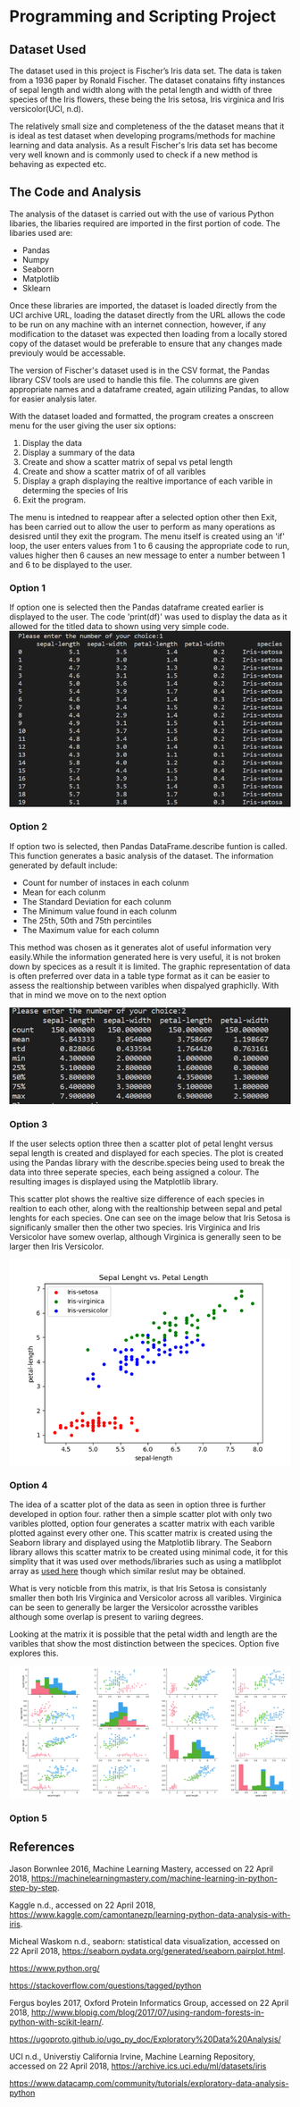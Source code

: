 # Programming and Scripting Project 


## Dataset Used
The dataset used in this project is Fischer’s Iris data set. The data is taken from a 1936 paper by Ronald Fischer. The dataset conatains fifty instances of sepal length and width along with the petal length and width of three species of the Iris flowers, these being the Iris setosa, Iris virginica and Iris versicolor(UCI, n.d). 

The relatively small size and completeness of the the dataset means that it is ideal as test dataset when developing programs/methods for machine learning and data analysis. As a result Fischer's Iris data set has become very well known and is commonly used to check if a new method is behaving as expected etc.

## The Code and Analysis

The analysis of the dataset is carried out with the use of various Python libaries, the libaries required are imported in the first portion of code. The libaries used are:
* Pandas
* Numpy
* Seaborn
* Matplotlib
* Sklearn 

Once these libraries are imported, the dataset is loaded directly from the UCI archive URL, loading the dataset directly from the URL allows the code to be run on any machine with an internet connection, however, if any modification to the dataset was expected then loading from a locally stored copy of the dataset would be preferable to ensure that any changes made previouly would be accessable. 

The version of Fischer's dataset used is in the CSV format, the Pandas library CSV tools are used to handle this file. The columns are given appropriate names and a dataframe created, again utilizing Pandas, to allow for easier analysis later. 

With the dataset loaded and formatted, the program creates a onscreen menu for the user giving  the user six options:

1. Display the data 
2. Display a summary of the data 
3. Create and show a scatter matrix of sepal vs petal length
4. Create and show a scatter matrix of of all varibles 
5. Display a graph displaying the realtive importance of each varible in determing the species of Iris
6. Exit the program.

The menu is intedned to reappear after a selected option other then Exit, has been carried out to allow the user to perform as many operations as desisred until they exit the program. The menu itself is created using an 'if' loop, the user enters values from 1 to 6 causing the appropriate code to run, values higher then 6 causes an new message to enter a number between 1 and 6  to be displayed to the user. 

### Option 1
If option one is selected then the Pandas dataframe created earlier is displayed to the user. The code 'print(df)' was used to display the data as it allowed for the titled data to shown using very simple code. 
![Option 1](https://github.com/brensw/Project/blob/master/Images/Option_1.png?raw=true "Option 1")

### Option 2
If option two is selected, then Pandas DataFrame.describe funtion is called. This function generates a basic analysis of the dataset. The information generated by default include:

* Count for number of instaces in each colunm
* Mean for each colunm
* The Standard Deviation for each colunm
* The Minimum value found in each colunm
* The 25th, 50th and 75th percintiles   
* The Maximum value for each column 

This method was chosen as it generates alot of useful information very easily.While the information generated here is very useful, it is not broken down by specices as a result it is limited. The graphic representation of data is often preferred over data in a table type format as it can be easier to assess the realtionship between varibles when dispalyed graphiclly. With that in mind we move on to the next option

![Option 2](https://github.com/brensw/Project/blob/master/Images/Option_2.png?raw=true "Option 2")

### Option 3 

If the user selects option three then a scatter plot of petal lenght versus sepal length is created and displayed for each species. The plot is created using the Pandas library with the describe.species being used to break the data into three seperate species, each being assigned a colour. The resulting images is displayed using the Matplotlib library. 

This scatter plot shows the realtive size difference of each species in realtion to each other, along with the realtionship between sepal and petal lenghts for each species. One can see on the image below that Iris Setosa is significanly smaller then the other two species. Iris Virginica and Iris Versicolor have somew overlap, although Virginica is generally seen to be larger then Iris Versicolor. 

![Option 3](https://github.com/brensw/Project/blob/master/Images/Option_3.png?raw=true "Option 3")

### Option 4

The idea of a scatter plot of the data as seen in option three is further developed in option four. rather then a simple scatter plot with only two varibles plotted, option four generates a scatter matrix with each varible plotted against every other one. This scatter matrix is created using the Seaborn library and displayed using the Matplotlib library. The Seaborn library allows this scatter matrix to be created using minimal code, it for this simplity that it was used over methods/libraries such as using a matlibplot array as [used here](https://www.kaggle.com/camontanezp/learning-python-data-analysis-with-iris) though which similar reslut may be obtained. 

What is very noticble from this matrix, is that Iris Setosa is consistanly smaller then both Iris Virginica and Versicolor across all varibles. Virginica can be seen to generally be larger the Versicolor acrossthe varibles although some overlap is present to variing degrees. 

Looking at the matrix it is possible that the petal width and length are the varibles that show the most distinction between the specices. Option five explores this. 

![Option 4](https://github.com/brensw/Project/blob/master/Images/Option_4.png?raw=true "Option 4")


### Option 5



## References
Jason Borwnlee 2016, Machine Learning Mastery, accessed on 22 April 2018,
<https://machinelearningmastery.com/machine-learning-in-python-step-by-step>.

Kaggle n.d., accessed on 22 April 2018, 
<https://www.kaggle.com/camontanezp/learning-python-data-analysis-with-iris>.

Micheal Waskom n.d., seaborn: statistical data visualization, accessed on 22 April 2018,
<https://seaborn.pydata.org/generated/seaborn.pairplot.html>.

https://www.python.org/

https://stackoverflow.com/questions/tagged/python

Fergus boyles 2017, Oxford Protein Informatics Group, accessed on 22 April 2018, 
<http://www.blopig.com/blog/2017/07/using-random-forests-in-python-with-scikit-learn/>.

https://ugoproto.github.io/ugo_py_doc/Exploratory%20Data%20Analysis/

UCI n.d., Universtiy California Irvine, Machine Learning Repository, accessed on 22 April 2018, <https://archive.ics.uci.edu/ml/datasets/iris>

https://www.datacamp.com/community/tutorials/exploratory-data-analysis-python